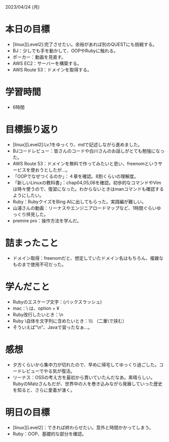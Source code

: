 2023/04/24 (月)

# 本日の目標

- [linux][Level2]:完了させたい。余裕があれば別のQUESTにも挑戦する。
- BJ：少しでも手を動かして、OOPやRubyに触れる。
- ポーカー：動画を見直す。
- AWS EC2：サーバーを構築する。
- AWS Route 53：ドメインを取得する。

# 学習時間

- 6時間

# 目標振り返り

- [linux][Level2]:Lv.1をゆっくり、mdで記述しながら進めました。
- BJコードレビュー：皆さんのコードや白川さんのお話しがとても勉強になった。
- AWS Route 53：ドメインを無料で作ってみたいと思い、freenomというサービスを使おうとしたが...。
- 「OOPでなぜつくるのか」：４章を確認。8割くらいの理解度。
- 「新しいLinuxの教科書」：chap04,05,06を確認。初歩的なコマンドやVimは時々使うので、復習になった。わからないときはmanコマンドも確認するようにしたい。
- Ruby：RubyクイズをBing AIに出してもらった。実践編が難しい。
- 山浦さんの動画：リーナスやエンジニアロードマップなど、1時間ぐらいゆっくり拝見した。
- premire pro：操作方法を学んだ。

# 詰まったこと

- ドメイン取得：freenomだと、想定していたドメイン名はもちろん、複雑なものまで使用不可だった。

# 学んだこと

- Rubyのエスケープ文字：\(バックスラッシュ)
- mac：\ は、option + ¥
- Ruby改行したいとき：\n
- Ruby \自体を文字列に含めたいとき：\\\\\ （二重\\で挟む）
- そういえば”\n”、Javaで習ったなぁ...。

# 感想

- 夕方くらいから集中力が切れたので、早めに帰宅してゆっくり過ごした。コードレビューでやる気が復活。
- リーナス：OSSの考え方を最初から貫いていたんだなあ。素晴らしい。RubyのMatzさんもだが、世界中の人を巻き込みながら発展していった歴史を知ると、さらに愛着が湧く。

# 明日の目標
- [linux][Level2]：できれば終わらせたい。意外と時間かかってしまう。
- Ruby：OOP、基礎的な部分を確認。
